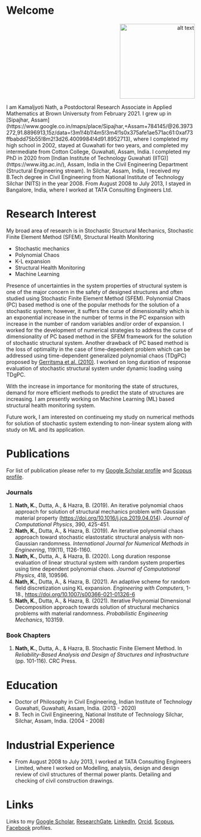 # Welcome 
<p align="right">
<img src="https://user-images.githubusercontent.com/75487639/101278081-f35a9780-37de-11eb-8f8f-99fafed90c2e.jpg" alt="alt text" width="200" height="200" aligh="right">
</p>
I am Kamaljyoti Nath, a Postdoctoral Research Associate in Applied Mathematics at Brown Universuty from February 2021. I grew up in [Sipajhar, Assam](https://www.google.co.in/maps/place/Sipajhar,+Assam+784145/@26.3973272,91.8896913,15z/data=!3m1!4b1!4m5!3m4!1s0x375afe1ae571ac61:0xaf73ffbabdd75b55!8m2!3d26.4009984!4d91.8952713), where I completed my high school in 2002, stayed at Guwahati for two years, and completed my intermediate from Cotton College, Guwahati, Assam, India. I completed my PhD in 2020 from [Indian Institute of Technology Guwahati (IITG)](https://www.iitg.ac.in/), Assam, India in the Civil Engineering Department (Structural Engineering stream). In Silchar, Assam, India, I received my B.Tech degree in Civil Engineering from National Institute of Technology Silchar (NITS) in the year 2008. From August 2008 to July 2013, I stayed in Bangalore, India, where I worked at TATA Consulting Engineers Ltd.
 
# Research Interest
My broad area of research is in Stochastic Structural Mechanics, Stochastic Finite Element Method (SFEM), Structural Health Monitoring
- Stochastic mechanics
- Polynomial Chaos
- K-L expansion
- Structural Health Monitoring
- Machine Learning

Presence of uncertainties in the system properties of structural system is one of the major concern in the safety of designed structures and often studied using Stochastic Finite Element Method (SFEM). Polynomial Chaos (PC) based method is one of the popular methods for the solution of a stochastic system; however, it suffers the curse of dimensionality which is an exponential increase in the number of terms in the PC expansion with increase in the number of random variables and/or order of expansion. I worked for the development of numerical strategies to address the curse of dimensionality of PC based method in the SFEM framework for the solution of stochastic structural system. Another drawback of PC based method is the loss of optimality in the case of time-dependent problem which can be addressed using time-dependent generalized polynomial chaos (TDgPC) proposed by [Gerritsma et al. (2010)](https://www.sciencedirect.com/science/article/pii/S0021999110004134). I worked on long duration of response evaluation of stochastic structural system under dynamic loading using TDgPC.

With the increase in importance for monitoring the state of structures, demand for more efficient methods to predict the state of structures are increasing. I am presently working on Machine Learning (ML) based structural health monitoring system.

Future work, I am interested on continueing my study on numerical methods for solution of stochastic system extending to non-linear system along with study on ML and its application. 


# Publications

For list of publication please refer to my [Google Scholar profile](https://scholar.google.co.in/citations?user=U9Vf1IwAAAAJ&hl=en) and [Scopus profile](https://www.scopus.com/authid/detail.uri?authorId=57072835400).

### Journals
1. **Nath, K.**, Dutta, A., & Hazra, B. (2019). An iterative polynomial chaos approach for solution of structural mechanics problem with Gaussian material property (https://doi.org/10.1016/j.jcp.2019.04.014). *Journal of Computational Physics*, 390, 425-451.
2. **Nath, K.**, Dutta, A., & Hazra, B. (2019). An iterative polynomial chaos approach toward stochastic elastostatic structural analysis with non‐Gaussian randomness. *International Journal for Numerical Methods in Engineering*, 119(11), 1126-1160.
3. **Nath, K.**, Dutta, A., & Hazra, B. (2020). Long duration response evaluation of linear structural system with random system properties using time dependent polynomial chaos. *Journal of Computational Physics*, 418, 109596.
4. **Nath, K.**, Dutta, A., & Hazra, B. (2021). An adaptive scheme for random field discretization using KL expansion. *Engineering with Computers*, 1-18., https://doi.org/10.1007/s00366-021-01326-6
5. **Nath, K.**, Dutta, A., & Hazra, B. (2021). Iterative Polynomial Dimensional Decomposition approach towards solution of structural mechanics problems with material randomness. *Probabilistic Engineering Mechanics*, 103159.

### Book Chapters
1. **Nath, K.**, Dutta, A., & Hazra, B. Stochastic Finite Element Method. In *Reliability-Based Analysis and Design of Structures and Infrastructure* (pp. 101-116). CRC Press.


# Education
- Doctor of Philosophy in Civil Engineering, Indian Institute of Technology Guwahati, Guwahati, Assam, India. (2013 - 2020)
- B. Tech in Civil Engineering, National Institute of Technology Silchar, Silchar, Assam, India. (2004 - 2008)

# Industrial Experience

- From August 2008 to July 2013, I worked at TATA Consulting Engineers Limited, where I worked on Modelling, analysis, design and design review of civil structures of
thermal power plants. Detailing and checking of civil construction drawings.

# Links
Links to my 
[Google Scholar](https://scholar.google.co.in/citations?user=U9Vf1IwAAAAJ&hl=en), [ResearchGate](https://www.researchgate.net/profile/Kamaljyoti_Nath2), [LinkedIn](https://www.linkedin.com/in/kamaljyoti-nath-8a058567/), [Orcid](https://orcid.org/0000-0002-5946-6329), [Scopus](https://www.scopus.com/authid/detail.uri?authorId=57072835400), [Facebook](https://www.facebook.com/nath.kamaljyoti/) 
profiles.
